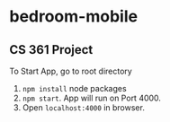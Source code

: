 # bedroom-mobile

## CS 361 Project

To Start App, go to root directory
1. `npm install` node packages
2. `npm start`. App will run on Port 4000.
3. Open `localhost:4000` in browser.
